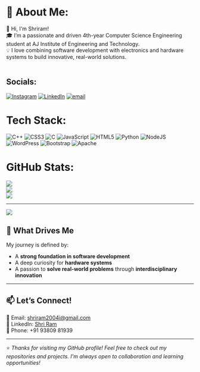 # 💫 About Me:
👋 Hi, I'm Shriram!<br>🎓 I’m a passionate and driven 4th-year Computer Science Engineering student at AJ Institute of Engineering and Technology.<br>💡 I love combining software development with electronics and hardware systems to build innovative, real-world solutions.<br><br>


##  Socials:
[![Instagram](https://img.shields.io/badge/Instagram-%23E4405F.svg?logo=Instagram&logoColor=white)](https://instagram.com/shri_ram_i) [![LinkedIn](https://img.shields.io/badge/LinkedIn-%230077B5.svg?logo=linkedin&logoColor=white)](https://linkedin.com/in/http://www.linkedin.com/in/shri-ram-2004i) [![email](https://img.shields.io/badge/Email-D14836?logo=gmail&logoColor=white)](mailto:shriram2004i@gmail.com) 

# Tech Stack:
![C++](https://img.shields.io/badge/c++-%2300599C.svg?style=for-the-badge&logo=c%2B%2B&logoColor=white) ![CSS3](https://img.shields.io/badge/css3-%231572B6.svg?style=for-the-badge&logo=css3&logoColor=white) ![C](https://img.shields.io/badge/c-%2300599C.svg?style=for-the-badge&logo=c&logoColor=white) ![JavaScript](https://img.shields.io/badge/javascript-%23323330.svg?style=for-the-badge&logo=javascript&logoColor=%23F7DF1E) ![HTML5](https://img.shields.io/badge/html5-%23E34F26.svg?style=for-the-badge&logo=html5&logoColor=white) ![Python](https://img.shields.io/badge/python-3670A0?style=for-the-badge&logo=python&logoColor=ffdd54) ![NodeJS](https://img.shields.io/badge/node.js-6DA55F?style=for-the-badge&logo=node.js&logoColor=white) ![WordPress](https://img.shields.io/badge/WordPress-%23117AC9.svg?style=for-the-badge&logo=WordPress&logoColor=white) ![Bootstrap](https://img.shields.io/badge/bootstrap-%238511FA.svg?style=for-the-badge&logo=bootstrap&logoColor=white) ![Apache](https://img.shields.io/badge/apache-%23D42029.svg?style=for-the-badge&logo=apache&logoColor=white)
#  GitHub Stats:
![](https://github-readme-stats.vercel.app/api?username=Shriram-i&theme=onedark&hide_border=false&include_all_commits=false&count_private=false)<br/>
![](https://nirzak-streak-stats.vercel.app/?user=Shriram-i&theme=onedark&hide_border=false)<br/>
![](https://github-readme-stats.vercel.app/api/top-langs/?username=Shriram-i&theme=onedark&hide_border=false&include_all_commits=false&count_private=false&layout=compact)

---
[![](https://visitcount.itsvg.in/api?id=Shriram-i&icon=0&color=0)](https://visitcount.itsvg.in)

<!-- Proudly created with GPRM ( https://gprm.itsvg.in ) -->

## 🚀 What Drives Me

My journey is defined by:
- A **strong foundation in software development**
- A deep curiosity for **hardware systems**
- A passion to **solve real-world problems** through **interdisciplinary innovation**

---

## 📫 Let’s Connect!

📧 Email: shriram2004i@gmail.com  
🔗 LinkedIn: [Shri Ram](http://www.linkedin.com/in/shri-ram-2004i) <br>
📱 Phone: +91 93809 81939

---

⭐️ *Thanks for visiting my GitHub profile! Feel free to check out my repositories and projects. I'm always open to collaboration and learning opportunities!*

